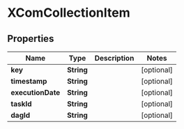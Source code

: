 # XComCollectionItem

## Properties
| Name              | Type       | Description | Notes      |
|-------------------|------------|-------------|------------|
| **key**           | **String** |             | [optional] |
| **timestamp**     | **String** |             | [optional] |
| **executionDate** | **String** |             | [optional] |
| **taskId**        | **String** |             | [optional] |
| **dagId**         | **String** |             | [optional] |
